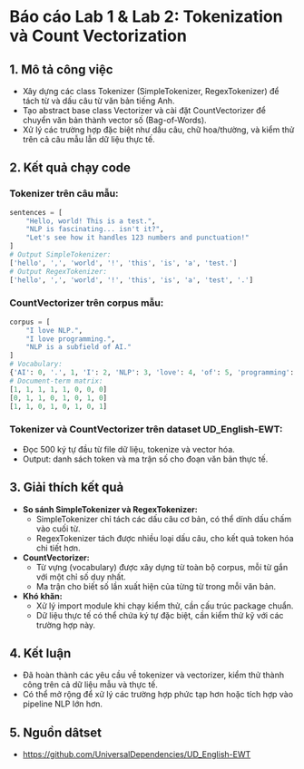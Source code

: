 # Báo cáo Lab 1 & Lab 2: Tokenization và Count Vectorization

## 1. Mô tả công việc

- Xây dựng các class Tokenizer (SimpleTokenizer, RegexTokenizer) để tách từ và dấu câu từ văn bản tiếng Anh.
- Tạo abstract base class Vectorizer và cài đặt CountVectorizer để chuyển văn bản thành vector số (Bag-of-Words).
- Xử lý các trường hợp đặc biệt như dấu câu, chữ hoa/thường, và kiểm thử trên cả câu mẫu lẫn dữ liệu thực tế.

## 2. Kết quả chạy code

### Tokenizer trên câu mẫu:
```python
sentences = [
    "Hello, world! This is a test.",
    "NLP is fascinating... isn't it?",
    "Let's see how it handles 123 numbers and punctuation!"
]
# Output SimpleTokenizer:
['hello', ',', 'world', '!', 'this', 'is', 'a', 'test.']
# Output RegexTokenizer:
['hello', ',', 'world', '!', 'this', 'is', 'a', 'test', '.']
```

### CountVectorizer trên corpus mẫu:
```python
corpus = [
    "I love NLP.",
    "I love programming.",
    "NLP is a subfield of AI."
]
# Vocabulary:
{'AI': 0, '.', 1, 'I': 2, 'NLP': 3, 'love': 4, 'of': 5, 'programming': 6, 'subfield': 7}
# Document-term matrix:
[1, 1, 1, 1, 1, 0, 0, 0]
[0, 1, 1, 0, 1, 0, 1, 0]
[1, 1, 0, 1, 0, 1, 0, 1]
```

### Tokenizer và CountVectorizer trên dataset UD_English-EWT:
- Đọc 500 ký tự đầu từ file dữ liệu, tokenize và vector hóa.
- Output: danh sách token và ma trận số cho đoạn văn bản thực tế.

## 3. Giải thích kết quả

- **So sánh SimpleTokenizer và RegexTokenizer:**
  - SimpleTokenizer chỉ tách các dấu câu cơ bản, có thể dính dấu chấm vào cuối từ.
  - RegexTokenizer tách được nhiều loại dấu câu, cho kết quả token hóa chi tiết hơn.
- **CountVectorizer:**
  - Từ vựng (vocabulary) được xây dựng từ toàn bộ corpus, mỗi từ gắn với một chỉ số duy nhất.
  - Ma trận cho biết số lần xuất hiện của từng từ trong mỗi văn bản.
- **Khó khăn:**
  - Xử lý import module khi chạy kiểm thử, cần cấu trúc package chuẩn.
  - Dữ liệu thực tế có thể chứa ký tự đặc biệt, cần kiểm thử kỹ với các trường hợp này.

## 4. Kết luận
- Đã hoàn thành các yêu cầu về tokenizer và vectorizer, kiểm thử thành công trên cả dữ liệu mẫu và thực tế.
- Có thể mở rộng để xử lý các trường hợp phức tạp hơn hoặc tích hợp vào pipeline NLP lớn hơn.

## 5. Nguồn dâtset
- https://github.com/UniversalDependencies/UD_English-EWT
